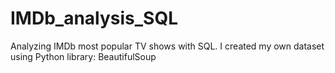 # IMDb_analysis_SQL
Analyzing IMDb most popular TV shows with SQL. I created my own dataset using Python library: BeautifulSoup
